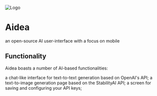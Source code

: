 ![Logo](https://i.imgur.com/B30AYV2.png)


# Aidea

an open-source AI user-interface with a focus on mobile


## Functionality

Aidea boasts a number of AI-based functionalities:

a chat-like interface for text-to-text generation based on OpenAI's API;
a text-to-image generation page based on the StabilityAI API;
a screen for saving and configuring your API keys;
